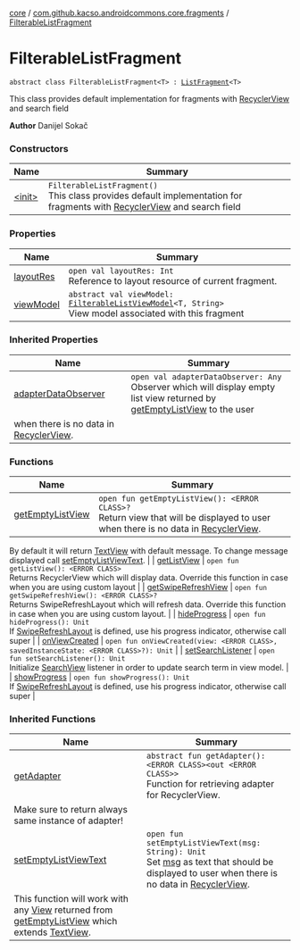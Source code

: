 [core](../../index.md) / [com.github.kacso.androidcommons.core.fragments](../index.md) / [FilterableListFragment](.)

# FilterableListFragment

`abstract class FilterableListFragment<T> : `[`ListFragment`](../-list-fragment/index.md)`<T>`

This class provides default implementation for fragments with [RecyclerView](#) and search field

**Author**
Danijel Sokač

### Constructors

| Name | Summary |
|---|---|
| [&lt;init&gt;](-init-.md) | `FilterableListFragment()`<br>This class provides default implementation for fragments with [RecyclerView](#) and search field |

### Properties

| Name | Summary |
|---|---|
| [layoutRes](layout-res.md) | `open val layoutRes: Int`<br>Reference to layout resource of current fragment. |
| [viewModel](view-model.md) | `abstract val viewModel: `[`FilterableListViewModel`](../../com.github.kacso.androidcommons.core.mvvm.viewmodels/-filterable-list-view-model/index.md)`<T, String>`<br>View model associated with this fragment |

### Inherited Properties

| Name | Summary |
|---|---|
| [adapterDataObserver](../-list-fragment/adapter-data-observer.md) | `open val adapterDataObserver: Any`<br>Observer which will display empty list view returned by [getEmptyListView](../-list-fragment/get-empty-list-view.md) to the user
when there is no data in [RecyclerView](#). |

### Functions

| Name | Summary |
|---|---|
| [getEmptyListView](get-empty-list-view.md) | `open fun getEmptyListView(): <ERROR CLASS>?`<br>Return view that will be displayed to user when there is no data in [RecyclerView](#).
By default it will return [TextView](#) with default message. To change message displayed
call [setEmptyListViewText](../-list-fragment/set-empty-list-view-text.md). |
| [getListView](get-list-view.md) | `open fun getListView(): <ERROR CLASS>`<br>Returns RecyclerView which will display data.
Override this function in case when you are using custom layout |
| [getSwipeRefreshView](get-swipe-refresh-view.md) | `open fun getSwipeRefreshView(): <ERROR CLASS>?`<br>Returns SwipeRefreshLayout which will refresh data.
Override this function in case when you are using custom layout. |
| [hideProgress](hide-progress.md) | `open fun hideProgress(): Unit`<br>If [SwipeRefreshLayout](#) is defined, use his progress indicator, otherwise call super |
| [onViewCreated](on-view-created.md) | `open fun onViewCreated(view: <ERROR CLASS>, savedInstanceState: <ERROR CLASS>?): Unit` |
| [setSearchListener](set-search-listener.md) | `open fun setSearchListener(): Unit`<br>Initialize [SearchView](#) listener in order to update search term in view model. |
| [showProgress](show-progress.md) | `open fun showProgress(): Unit`<br>If [SwipeRefreshLayout](#) is defined, use his progress indicator, otherwise call super |

### Inherited Functions

| Name | Summary |
|---|---|
| [getAdapter](../-list-fragment/get-adapter.md) | `abstract fun getAdapter(): <ERROR CLASS><out <ERROR CLASS>>`<br>Function for retrieving adapter for RecyclerView.
Make sure to return always same instance of adapter! |
| [setEmptyListViewText](../-list-fragment/set-empty-list-view-text.md) | `open fun setEmptyListViewText(msg: String): Unit`<br>Set [msg](../-list-fragment/set-empty-list-view-text.md#com.github.kacso.androidcommons.core.fragments.ListFragment$setEmptyListViewText(kotlin.String)/msg) as text that should be displayed to user when there is no data in [RecyclerView](#).
This function will work with any [View](#) returned from [getEmptyListView](../-list-fragment/get-empty-list-view.md) which extends [TextView](#). |
